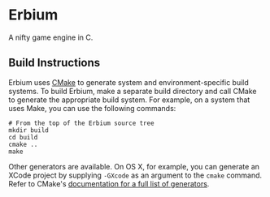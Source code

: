 Erbium
======

A nifty game engine in C.

Build Instructions
------------------

Erbium uses [CMake](http://cmake.org) to generate system and environment-specific build systems. To build Erbium, make a separate build directory and call CMake to generate the appropriate build system. For example, on a system that uses Make, you can use the following commands:

    # From the top of the Erbium source tree
    mkdir build
    cd build
    cmake ..
    make

Other generators are available. On OS X, for example, you can generate an XCode project by supplying `-GXcode` as an argument to the `cmake` command. Refer to CMake's [documentation for a full list of generators](http://www.cmake.org/cmake/help/v2.8.12/cmake.html#section_Generators).
